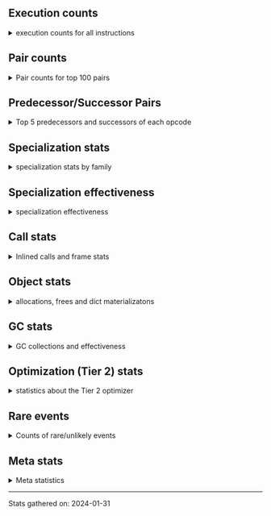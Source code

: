 ## Execution counts

<details>
<summary> execution counts for all instructions </summary>

|Name | Base Count | Head Count | Change | 
|---|---:|---:|---:|
| JUMP_BACKWARD | 4,588,319,801 | 133,589,851 | -97.1% |
| GET_ANEXT | 133,515,680 | 8,000,960 | -94.0% |
| FOR_ITER_RANGE | 730,012,642 | 87,084,165 | -88.1% |
| COMPARE_OP_STR | 2,123,995,108 | 320,474,731 | -84.9% |
| STORE_FAST_LOAD_FAST | 161,601,464 | 33,509,023 | -79.3% |
| CALL_METHOD_DESCRIPTOR_FAST_WITH_KEYWORDS | 104,535,789 | 23,223,497 | -77.8% |
| STORE_SLICE | 156,894,901 | 35,828,716 | -77.2% |
| BINARY_OP_MULTIPLY_FLOAT | 1,134,507,964 | 267,964,789 | -76.4% |
| FOR_ITER | 492,409,031 | 119,365,962 | -75.8% |
| BINARY_OP_ADD_FLOAT | 545,728,018 | 141,055,129 | -74.2% |
| BINARY_SUBSCR_STR_INT | 1,660,380,820 | 473,401,298 | -71.5% |
| BINARY_OP_ADD_INT | 3,008,293,775 | 857,719,498 | -71.5% |
| LIST_EXTEND | 125,200,522 | 36,589,146 | -70.8% |
| STORE_SUBSCR_LIST_INT | 429,314,807 | 126,098,216 | -70.6% |
| BINARY_OP_SUBTRACT_FLOAT | 362,851,537 | 108,340,339 | -70.1% |
| LIST_APPEND | 191,028,801 | 63,082,593 | -67.0% |
| BINARY_SUBSCR | 1,482,572,869 | 506,641,380 | -65.8% |
| CONTAINS_OP | 2,666,435,964 | 1,011,902,937 | -62.1% |
| FOR_ITER_LIST | 1,661,546,436 | 640,628,011 | -61.4% |
| UNPACK_SEQUENCE_TWO_TUPLE | 901,895,405 | 350,088,202 | -61.2% |
| SET_ADD | 2,273,600 | 907,021 | -60.1% |
| STORE_NAME | 980,120 | 401,180 | -59.1% |
| STORE_SUBSCR | 440,854,461 | 181,012,726 | -58.9% |
| BUILD_SLICE | 211,806,291 | 96,291,067 | -54.5% |
| NOP | 2,056,141,147 | 941,060,539 | -54.2% |
| BINARY_SUBSCR_LIST_INT | 1,226,956,167 | 575,939,799 | -53.1% |
| SWAP | 1,240,965,102 | 586,298,484 | -52.8% |
| COPY | 1,403,967,597 | 679,867,470 | -51.6% |
| BINARY_OP_MULTIPLY_INT | 357,989,763 | 175,049,487 | -51.1% |
| LOAD_CONST | 13,488,177,050 | 7,207,554,896 | -46.6% |
| CALL_STR_1 | 74,881,906 | 40,128,138 | -46.4% |
| LOAD_FAST_LOAD_FAST | 11,254,731,454 | 6,213,441,327 | -44.8% |
| STORE_FAST | 13,960,673,193 | 7,714,513,480 | -44.7% |
| FORMAT_WITH_SPEC | 1,520 | 840 | -44.7% |
| FOR_ITER_TUPLE | 582,355,629 | 328,452,185 | -43.6% |
| TO_BOOL_INT | 329,321,404 | 185,750,055 | -43.6% |
| BINARY_OP | 1,157,134,313 | 667,539,218 | -42.3% |
| BINARY_OP_SUBTRACT_INT | 704,492,583 | 419,035,032 | -40.5% |
| LOAD_ATTR_CLASS | 176,640,710 | 109,414,287 | -38.1% |
| CALL_INTRINSIC_1 | 249,672,272 | 155,792,544 | -37.6% |
| POP_JUMP_IF_FALSE | 12,065,856,736 | 7,538,298,547 | -37.5% |
| CALL_METHOD_DESCRIPTOR_NOARGS | 434,033,032 | 277,906,181 | -36.0% |
| COMPARE_OP | 212,766,179 | 136,304,391 | -35.9% |
| LOAD_DEREF | 1,108,052,201 | 719,021,667 | -35.1% |
| CONVERT_VALUE | 139,481,874 | 90,755,454 | -34.9% |
| CALL_TYPE_1 | 475,409,922 | 317,161,534 | -33.3% |
| FORMAT_SIMPLE | 152,406,115 | 103,130,200 | -32.3% |
| BUILD_STRING | 76,389,287 | 51,889,607 | -32.1% |
| LOAD_FAST | 40,110,765,730 | 27,667,792,342 | -31.0% |
| BINARY_SUBSCR_TUPLE_INT | 310,985,126 | 215,581,142 | -30.7% |
| PUSH_NULL | 1,786,605,868 | 1,274,080,211 | -28.7% |
| CALL_BUILTIN_FAST | 1,302,709,180 | 930,133,259 | -28.6% |
| MAKE_FUNCTION | 136,604,352 | 99,608,931 | -27.1% |
| BUILD_LIST | 439,182,965 | 320,581,386 | -27.0% |
| LOAD_ATTR_METHOD_NO_DICT | 1,960,518,704 | 1,432,738,748 | -26.9% |
| LOAD_ATTR_METHOD_WITH_VALUES | 2,730,518,241 | 2,020,051,081 | -26.0% |
| COMPARE_OP_INT | 1,978,433,972 | 1,467,753,540 | -25.8% |
| MAP_ADD | 47,756,194 | 35,885,566 | -24.9% |
| UNPACK_SEQUENCE_TUPLE | 591,095,669 | 445,422,728 | -24.6% |
| SET_FUNCTION_ATTRIBUTE | 119,456,272 | 90,191,555 | -24.5% |
| LOAD_ATTR_SLOT | 2,161,992,006 | 1,640,956,325 | -24.1% |
| CALL_PY_EXACT_ARGS | 3,938,233,206 | 2,993,865,973 | -24.0% |
| CALL_BUILTIN_O | 1,173,534,341 | 893,428,950 | -23.9% |
| LOAD_ATTR_NONDESCRIPTOR_WITH_VALUES | 192,567,167 | 148,536,960 | -22.9% |
| BINARY_SUBSCR_DICT | 796,155,419 | 616,312,778 | -22.6% |
| LOAD_GLOBAL_BUILTIN | 5,597,322,915 | 4,362,324,646 | -22.1% |
| LOAD_ATTR_INSTANCE_VALUE | 5,755,497,643 | 4,507,569,022 | -21.7% |
| UNPACK_SEQUENCE_LIST | 179,426,843 | 140,831,689 | -21.5% |
| TO_BOOL_BOOL | 4,722,148,631 | 3,759,494,160 | -20.4% |
| STORE_FAST_STORE_FAST | 2,165,882,571 | 1,736,423,888 | -19.8% |
| LOAD_ATTR | 1,641,322,663 | 1,326,614,568 | -19.2% |
| CALL_BUILTIN_CLASS | 189,109,553 | 152,893,176 | -19.2% |
| CALL_LEN | 450,966,504 | 365,570,434 | -18.9% |
| COMPARE_OP_FLOAT | 221,879,798 | 181,190,234 | -18.3% |
| CALL_BOUND_METHOD_EXACT_ARGS | 236,876,453 | 195,207,051 | -17.6% |
| LOAD_GLOBAL_MODULE | 4,133,284,294 | 3,423,709,723 | -17.2% |
| BUILD_TUPLE | 979,622,763 | 817,135,491 | -16.6% |
| DICT_MERGE | 43,190,987 | 36,121,541 | -16.4% |
| EXTENDED_ARG | 459,063,110 | 387,845,270 | -15.5% |
| UNARY_NOT | 70,035,566 | 59,196,458 | -15.5% |
| STORE_GLOBAL | 8,205,000 | 6,941,880 | -15.4% |
| TO_BOOL_STR | 86,213,033 | 73,037,066 | -15.3% |
| CALL_BUILTIN_FAST_WITH_KEYWORDS | 125,504,286 | 106,328,536 | -15.3% |
| CALL_ISINSTANCE | 1,048,676,251 | 896,418,511 | -14.5% |
| LOAD_ATTR_MODULE | 577,887,442 | 498,788,645 | -13.7% |
| GET_ITER | 813,744,160 | 703,564,440 | -13.5% |
| CALL_METHOD_DESCRIPTOR_FAST | 465,897,185 | 402,993,862 | -13.5% |
| BINARY_SLICE | 325,355,625 | 281,712,533 | -13.4% |
| POP_JUMP_IF_TRUE | 2,034,858,293 | 1,770,229,816 | -13.0% |
| RESUME_CHECK | 7,609,814,770 | 6,680,137,240 | -12.2% |
| LOAD_FAST_AND_CLEAR | 73,363,904 | 64,958,887 | -11.5% |
| IS_OP | 837,341,989 | 744,724,841 | -11.1% |
| LOAD_ATTR_WITH_HINT | 447,527,589 | 399,552,743 | -10.7% |
| JUMP_FORWARD | 577,643,328 | 516,358,930 | -10.6% |
| TO_BOOL_LIST | 177,981,589 | 159,302,706 | -10.5% |
| RETURN_VALUE | 4,391,480,293 | 3,936,213,088 | -10.4% |
| POP_TOP | 3,715,212,719 | 3,343,648,401 | -10.0% |
| STORE_ATTR_INSTANCE_VALUE | 1,148,115,300 | 1,068,093,279 | -7.0% |
| LOAD_ATTR_NONDESCRIPTOR_NO_DICT | 88,133,266 | 82,160,047 | -6.8% |
| POP_JUMP_IF_NOT_NONE | 686,704,360 | 640,354,353 | -6.7% |
| EXIT_INIT_CHECK | 95,361,432 | 88,991,222 | -6.7% |
| CALL_ALLOC_AND_ENTER_INIT | 97,644,712 | 91,274,182 | -6.5% |
| BUILD_MAP | 122,746,170 | 114,845,639 | -6.4% |
| LOAD_NAME | 14,047,760 | 13,239,160 | -5.8% |
| LOAD_ATTR_METHOD_LAZY_DICT | 62,472,372 | 59,272,228 | -5.1% |
| STORE_ATTR_SLOT | 1,485,861,202 | 1,419,793,743 | -4.4% |
| CALL_METHOD_DESCRIPTOR_O | 412,788,135 | 396,282,784 | -4.0% |
| STORE_ATTR_WITH_HINT | 67,118,852 | 64,557,406 | -3.8% |
| RETURN_CONST | 1,985,839,007 | 1,916,001,927 | -3.5% |
| LOAD_FAST_CHECK | 11,327,340 | 10,953,164 | -3.3% |
| STORE_DEREF | 94,094,217 | 91,026,492 | -3.3% |
| POP_JUMP_IF_NONE | 462,583,230 | 448,396,223 | -3.1% |
| UNPACK_SEQUENCE | 319,807 | 310,259 | -3.0% |
| TO_BOOL | 348,291,167 | 338,208,322 | -2.9% |
| UNARY_INVERT | 15,255,597 | 14,828,975 | -2.8% |
| UNARY_NEGATIVE | 161,740,405 | 157,245,538 | -2.8% |
| BINARY_SUBSCR_GETITEM | 193,969,937 | 189,352,367 | -2.4% |
| DICT_UPDATE | 64,461 | 65,936 | 2.3% |
| BINARY_OP_ADD_UNICODE | 96,720,540 | 94,573,460 | -2.2% |
| STORE_SUBSCR_DICT | 270,295,135 | 265,312,652 | -1.8% |
| DELETE_FAST | 2,063,696 | 2,034,182 | -1.4% |
| YIELD_VALUE | 1,318,344,169 | 1,300,327,588 | -1.4% |
| LOAD_SUPER_ATTR_METHOD | 122,508,423 | 120,888,242 | -1.3% |
| INTERPRETER_EXIT | 2,001,422,726 | 1,980,617,780 | -1.0% |
| CALL_LIST_APPEND | 328,690,368 | 325,407,282 | -1.0% |
| TO_BOOL_NONE | 624,045,343 | 617,922,962 | -1.0% |
| BEFORE_WITH | 9,052,678 | 8,978,705 | -0.8% |
| COPY_FREE_VARS | 346,998,181 | 344,259,730 | -0.8% |
| TO_BOOL_ALWAYS_TRUE | 236,603,194 | 235,279,341 | -0.6% |
| MAKE_CELL | 104,642,495 | 104,171,670 | -0.4% |
| INSTRUMENTED_JUMP_BACKWARD | 10,024 | 9,988 | -0.4% |
| INSTRUMENTED_FOR_ITER | 11,304 | 11,268 | -0.3% |
| BUILD_SET | 1,667,741 | 1,662,938 | -0.3% |
| CALL | 1,114,094,433 | 1,110,956,406 | -0.3% |
| INSTRUMENTED_POP_JUMP_IF_TRUE | 13,464 | 13,428 | -0.3% |
| RETURN_GENERATOR | 394,747,651 | 393,854,117 | -0.2% |
| STORE_ATTR | 67,394,303 | 67,253,026 | -0.2% |
| CALL_PY_WITH_DEFAULTS | 218,343,706 | 217,955,104 | -0.2% |
| DELETE_SUBSCR | 177,696,749 | 177,397,455 | -0.2% |
| LOAD_ATTR_PROPERTY | 82,295,294 | 82,336,121 | 0.0% |
| CALL_FUNCTION_EX | 186,666,705 | 186,749,374 | 0.0% |
| IMPORT_FROM | 10,429,122 | 10,432,530 | 0.0% |
| IMPORT_NAME | 9,410,968 | 9,413,898 | 0.0% |
| LOAD_SUPER_ATTR | 18,346 | 18,342 | -0.0% |
| BUILD_CONST_KEY_MAP | 13,090,838 | 13,088,807 | -0.0% |
| UNPACK_EX | 755,520 | 755,420 | -0.0% |
| RESUME | 271,358 | 271,328 | -0.0% |
| CALL_TUPLE_1 | 25,012,073 | 25,009,733 | -0.0% |
| POP_EXCEPT | 21,558,522 | 21,560,479 | 0.0% |
| PUSH_EXC_INFO | 21,558,670 | 21,560,627 | 0.0% |
| CHECK_EXC_MATCH | 20,935,071 | 20,936,832 | 0.0% |
| GET_AWAITABLE | 152,089,170 | 152,099,716 | 0.0% |
| RAISE_VARARGS | 3,815,596 | 3,815,380 | -0.0% |
| LOAD_SUPER_ATTR_ATTR | 3,710,427 | 3,710,625 | 0.0% |
| END_SEND | 314,290,250 | 314,300,796 | 0.0% |
| SEND | 165,321,696 | 165,326,055 | 0.0% |
| DELETE_ATTR | 5,735,867 | 5,736,014 | 0.0% |
| LOAD_GLOBAL | 10,840,560 | 10,840,286 | -0.0% |
| CALL_KW | 243,695,479 | 243,701,600 | 0.0% |
| SEND_GEN | 702,474,636 | 702,490,479 | 0.0% |
| JUMP_BACKWARD_NO_INTERRUPT | 545,413,002 | 545,422,581 | 0.0% |
| FOR_ITER_GEN | 217,205,284 | 217,205,880 | 0.0% |
| GET_YIELD_FROM_ITER | 36,719,720 | 36,719,768 | 0.0% |
| END_FOR | 76,080,156 | 76,080,254 | 0.0% |
| INSTRUMENTED_POP_JUMP_IF_FALSE | 19,465,840 | 19,465,840 | 0.0% |
| INSTRUMENTED_RESUME | 19,443,620 | 19,443,620 | 0.0% |
| INSTRUMENTED_RETURN_VALUE | 19,434,720 | 19,434,720 | 0.0% |
| END_ASYNC_FOR | 8,000,000 | 8,000,000 | 0.0% |
| GET_AITER | 8,000,000 | 8,000,000 | 0.0% |
| BINARY_OP_INPLACE_ADD_UNICODE | 7,824,720 | 7,824,720 | 0.0% |
| BEFORE_ASYNC_WITH | 3,005,920 | 3,005,920 | 0.0% |
| RERAISE | 2,614,500 | 2,614,500 | 0.0% |
| WITH_EXCEPT_START | 184,300 | 184,300 | 0.0% |
| SET_UPDATE | 88,520 | 88,520 | 0.0% |
| LOAD_BUILD_CLASS | 20,080 | 20,080 | 0.0% |
| INSTRUMENTED_RETURN_CONST | 7,200 | 7,200 | 0.0% |
| LOAD_LOCALS | 3,860 | 3,860 | 0.0% |
| LOAD_FROM_DICT_OR_DEREF | 3,840 | 3,840 | 0.0% |
| DELETE_DEREF | 1,600 | 1,600 | 0.0% |
| CLEANUP_THROW | 1,520 | 1,520 | 0.0% |
| DELETE_NAME | 900 | 900 | 0.0% |
| INSTRUMENTED_POP_JUMP_IF_NONE | 720 | 720 | 0.0% |
| SETUP_ANNOTATIONS | 540 | 540 | 0.0% |
| INSTRUMENTED_JUMP_FORWARD | 400 | 400 | 0.0% |
| INSTRUMENTED_POP_JUMP_IF_NOT_NONE | 400 | 400 | 0.0% |
| CALL_INTRINSIC_2 | 80 | 80 | 0.0% |
| ENTER_EXECUTOR |  | 2,414,396,516 |  |


</details>

## Pair counts

<details>
<summary> Pair counts for top 100 pairs </summary>

Not included in comparative output.


</details>

## Predecessor/Successor Pairs

<details>
<summary> Top 5 predecessors and successors of each opcode </summary>

Not included in comparative output.


</details>

## Specialization stats

<details>
<summary> specialization stats by family </summary>

### BINARY_OP

<details>
<summary> specialization stats for BINARY_OP family </summary>

|Kind | Base Count | Base Ratio | Head Count | Head Ratio | Change | 
|---|---:|---:|---:|---:|---:|
|          hit | 6,167,998,053 | 83.6% | 2,022,260,639 | 73.8% | -67.2% |
|     deferred | 1,204,886,987 | 16.3% | 714,357,776 | 26.1% | -40.7% |
|         miss | 50,410,847 | 0.7% | 49,301,815 | 1.8% | -2.2% |

| | Base Count | Base Ratio | Head Count | Head Ratio | Change | 
|---|---:|---:|---:|---:|---:|
| Failure | 1,658,462 | 62.4% | 1,504,568 | 60.6% | -9.3% |
| Success | 999,711 | 37.6% | 978,689 | 39.4% | -2.1% |

|Failure kind | Base Count | Base Ratio | Head Count | Head Ratio | Change | 
|---|---:|---:|---:|---:|---:|
| true divide different types | 27,424 | 1.7% | 9,862 | 0.7% | -64.0% |
| true divide float | 12,244 | 0.7% | 5,122 | 0.3% | -58.2% |
| xor | 18,644 | 1.1% | 8,342 | 0.6% | -55.3% |
| power | 9,808 | 0.6% | 4,794 | 0.3% | -51.1% |
| rshift | 29,708 | 1.8% | 15,527 | 1.0% | -47.7% |
| floor divide | 51,876 | 3.1% | 32,168 | 2.1% | -38.0% |
| lshift | 28,588 | 1.7% | 19,762 | 1.3% | -30.9% |
| and int | 62,793 | 3.8% | 48,696 | 3.2% | -22.4% |
| subtract other | 16,100 | 1.0% | 12,640 | 0.8% | -21.5% |
| add different types | 216,565 | 13.1% | 183,309 | 12.2% | -15.4% |
| remainder | 60,356 | 3.6% | 51,591 | 3.4% | -14.5% |
| add other | 65,421 | 3.9% | 57,831 | 3.8% | -11.6% |
| or | 18,508 | 1.1% | 17,567 | 1.2% | -5.1% |
| multiply other | 4,320 | 0.3% | 4,120 | 0.3% | -4.6% |
| true divide other | 3,440 | 0.2% | 3,320 | 0.2% | -3.5% |
| multiply different types | 250,686 | 15.1% | 243,873 | 16.2% | -2.7% |
| subtract different types | 779,727 | 47.0% | 783,786 | 52.1% | 0.5% |
| and other | 1,714 | 0.1% | 1,718 | 0.1% | 0.2% |
| and different types | 540 | 0.0% | 540 | 0.0% | 0.0% |


</details>

### BINARY_OP_INPLACE_ADD_UNICODE

<details>
<summary> specialization stats for BINARY_OP_INPLACE_ADD_UNICODE family </summary>

|Kind | Base Count | Base Ratio | Head Count | Head Ratio | Change | 
|---|---:|---:|---:|---:|---:|
|         miss | 220 | 0.0% | 220 | 0.0% | 0.0% |


</details>

### BINARY_SLICE

<details>
<summary> specialization stats for BINARY_SLICE family </summary>


</details>

### BINARY_SUBSCR

<details>
<summary> specialization stats for BINARY_SUBSCR family </summary>

|Kind | Base Count | Base Ratio | Head Count | Head Ratio | Change | 
|---|---:|---:|---:|---:|---:|
|     deferred | 1,486,732,552 | 26.2% | 511,014,415 | 19.8% | -65.6% |
|          hit | 4,183,656,145 | 73.8% | 2,065,826,685 | 80.2% | -50.6% |
|         miss | 4,791,324 | 0.1% | 4,760,699 | 0.2% | -0.6% |

| | Base Count | Base Ratio | Head Count | Head Ratio | Change | 
|---|---:|---:|---:|---:|---:|
| Failure | 441,919 | 70.0% | 198,594 | 51.2% | -55.1% |
| Success | 189,722 | 30.0% | 189,070 | 48.8% | -0.3% |

|Failure kind | Base Count | Base Ratio | Head Count | Head Ratio | Change | 
|---|---:|---:|---:|---:|---:|
| list slice | 34,620 | 7.8% | 6,380 | 3.2% | -81.6% |
| array int | 157,600 | 35.7% | 36,680 | 18.5% | -76.7% |
| buffer int | 41,949 | 9.5% | 16,789 | 8.5% | -60.0% |
| other | 121,326 | 27.5% | 56,524 | 28.5% | -53.4% |
| out of range | 76,920 | 17.4% | 72,719 | 36.6% | -5.5% |
| tuple slice | 84 | 0.0% | 82 | 0.0% | -2.4% |
| sequence int | 4,280 | 1.0% | 4,280 | 2.2% | 0.0% |
| code complex parameters | 4,080 | 0.9% | 4,080 | 2.1% | 0.0% |
| buffer slice | 960 | 0.2% | 960 | 0.5% | 0.0% |
| string slice | 100 | 0.0% | 100 | 0.1% | 0.0% |


</details>

### CALL

<details>
<summary> specialization stats for CALL family </summary>

|Kind | Base Count | Base Ratio | Head Count | Head Ratio | Change | 
|---|---:|---:|---:|---:|---:|
|        deopt | 31,040 | 0.0% | 22,840 | 0.0% | -26.4% |
|          hit | 11,104,977,570 | 89.2% | 8,616,508,082 | 86.6% | -22.4% |
|         miss | 230,151,439 | 1.8% | 223,986,454 | 2.3% | -2.7% |
|     deferred | 1,338,553,752 | 10.8% | 1,329,365,617 | 13.4% | -0.7% |

| | Base Count | Base Ratio | Head Count | Head Ratio | Change | 
|---|---:|---:|---:|---:|---:|
| Success | 4,852,782 | 85.3% | 4,736,363 | 84.9% | -2.4% |
| Failure | 839,338 | 14.7% | 840,880 | 15.1% | 0.2% |

|Failure kind | Base Count | Base Ratio | Head Count | Head Ratio | Change | 
|---|---:|---:|---:|---:|---:|
| bound method | 10,278 | 1.2% | 11,795 | 1.4% | 14.8% |
| operator wrapper | 5,447 | 0.6% | 5,209 | 0.6% | -4.4% |
| other | 33,302 | 4.0% | 33,093 | 3.9% | -0.6% |
| wrong number arguments | 9,580 | 1.1% | 9,520 | 1.1% | -0.6% |
| method wrapper | 4,489 | 0.5% | 4,503 | 0.5% | 0.3% |
| class mutable | 50,727 | 6.0% | 50,882 | 6.1% | 0.3% |
| class no vectorcall | 64,160 | 7.6% | 64,330 | 7.7% | 0.3% |
| cfunc varargs keywords | 27,883 | 3.3% | 27,914 | 3.3% | 0.1% |
| cfunc noargs | 67,176 | 8.0% | 67,236 | 8.0% | 0.1% |
| meth descr varargs keywords | 17,964 | 2.1% | 17,969 | 2.1% | 0.0% |
| meth descr varargs | 62,057 | 7.4% | 62,073 | 7.4% | 0.0% |
| code complex parameters | 153,827 | 18.3% | 153,860 | 18.3% | 0.0% |
| meth descr method fastcall keywords | 178,551 | 21.3% | 178,586 | 21.2% | 0.0% |
| cfunc varargs | 11,008 | 1.3% | 11,010 | 1.3% | 0.0% |
| no dict | 100,649 | 12.0% | 100,660 | 12.0% | 0.0% |
| init not python | 17,060 | 2.0% | 17,060 | 2.0% | 0.0% |
| cmethod | 11,820 | 1.4% | 11,820 | 1.4% | 0.0% |
| init not simple | 11,660 | 1.4% | 11,660 | 1.4% | 0.0% |
| str | 1,700 | 0.2% | 1,700 | 0.2% | 0.0% |


</details>

### COMPARE_OP

<details>
<summary> specialization stats for COMPARE_OP family </summary>

|Kind | Base Count | Base Ratio | Head Count | Head Ratio | Change | 
|---|---:|---:|---:|---:|---:|
|          hit | 4,322,412,082 | 95.3% | 1,967,552,789 | 93.4% | -54.5% |
|     deferred | 214,326,450 | 4.7% | 137,855,557 | 6.5% | -35.7% |
|         miss | 1,896,796 | 0.0% | 1,865,716 | 0.1% | -1.6% |

| | Base Count | Base Ratio | Head Count | Head Ratio | Change | 
|---|---:|---:|---:|---:|---:|
| Failure | 237,488 | 70.6% | 216,105 | 68.7% | -9.0% |
| Success | 99,037 | 29.4% | 98,445 | 31.3% | -0.6% |

|Failure kind | Base Count | Base Ratio | Head Count | Head Ratio | Change | 
|---|---:|---:|---:|---:|---:|
| set | 9,839 | 4.1% | 1,820 | 0.8% | -81.5% |
| float long | 21,308 | 9.0% | 15,710 | 7.3% | -26.3% |
| baseobject | 30,497 | 12.8% | 27,355 | 12.7% | -10.3% |
| bool | 5,166 | 2.2% | 4,788 | 2.2% | -7.3% |
| bytes | 3,480 | 1.5% | 3,320 | 1.5% | -4.6% |
| different types | 51,994 | 21.9% | 50,003 | 23.1% | -3.8% |
| list | 3,220 | 1.4% | 3,100 | 1.4% | -3.7% |
| big int | 60,855 | 25.6% | 59,142 | 27.4% | -2.8% |
| tuple | 14,638 | 6.2% | 14,412 | 6.7% | -1.5% |
| long float | 1,603 | 0.7% | 1,620 | 0.7% | 1.1% |
| string | 10,600 | 4.5% | 10,560 | 4.9% | -0.4% |
| other | 24,288 | 10.2% | 24,275 | 11.2% | -0.1% |


</details>

### FOR_ITER

<details>
<summary> specialization stats for FOR_ITER family </summary>

|Kind | Base Count | Base Ratio | Head Count | Head Ratio | Change | 
|---|---:|---:|---:|---:|---:|
|          hit | 3,016,169,815 | 81.9% | 1,135,347,819 | 81.5% | -62.4% |
|     deferred | 663,700,867 | 18.0% | 254,576,948 | 18.3% | -61.6% |
|         miss | 174,950,176 | 4.7% | 138,022,422 | 9.9% | -21.1% |

| | Base Count | Base Ratio | Head Count | Head Ratio | Change | 
|---|---:|---:|---:|---:|---:|
| Failure | 306,151 | 8.4% | 156,001 | 5.5% | -49.0% |
| Success | 3,352,189 | 91.6% | 2,655,435 | 94.5% | -20.8% |

|Failure kind | Base Count | Base Ratio | Head Count | Head Ratio | Change | 
|---|---:|---:|---:|---:|---:|
| string | 20 | 0.0% | 40 | 0.0% | 100.0% |
| enumerate | 43,449 | 14.2% | 15,147 | 9.7% | -65.1% |
| other | 19,460 | 6.4% | 7,020 | 4.5% | -63.9% |
| seq iter | 29,860 | 9.8% | 11,300 | 7.2% | -62.2% |
| ascii string | 5,280 | 1.7% | 2,260 | 1.4% | -57.2% |
| dict values | 13,060 | 4.3% | 5,640 | 3.6% | -56.8% |
| dict items | 112,739 | 36.8% | 57,936 | 37.1% | -48.6% |
| callable | 480 | 0.2% | 280 | 0.2% | -41.7% |
| set | 37,158 | 12.1% | 23,752 | 15.2% | -36.1% |
| itertools | 6,899 | 2.3% | 4,620 | 3.0% | -33.0% |
| zip | 18,946 | 6.2% | 13,098 | 8.4% | -30.9% |
| reversed list | 8,040 | 2.6% | 6,060 | 3.9% | -24.6% |
| bytes | 660 | 0.2% | 508 | 0.3% | -23.0% |
| dict keys | 8,660 | 2.8% | 7,060 | 4.5% | -18.5% |
| map | 1,440 | 0.5% | 1,280 | 0.8% | -11.1% |


</details>

### LOAD_ATTR

<details>
<summary> specialization stats for LOAD_ATTR family </summary>

|Kind | Base Count | Base Ratio | Head Count | Head Ratio | Change | 
|---|---:|---:|---:|---:|---:|
|          hit | 13,482,949,257 | 84.9% | 10,283,557,224 | 83.6% | -23.7% |
|     deferred | 2,378,355,878 | 15.0% | 2,009,491,142 | 16.3% | -15.5% |
|         miss | 753,101,177 | 4.7% | 697,818,983 | 5.7% | -7.3% |
|        deopt | 1,817,231 | 0.0% | 1,815,393 | 0.0% | -0.1% |

| | Base Count | Base Ratio | Head Count | Head Ratio | Change | 
|---|---:|---:|---:|---:|---:|
| Failure | 1,142,404 | 7.1% | 1,060,039 | 7.1% | -7.2% |
| Success | 14,925,558 | 92.9% | 13,882,370 | 92.9% | -7.0% |

|Failure kind | Base Count | Base Ratio | Head Count | Head Ratio | Change | 
|---|---:|---:|---:|---:|---:|
| method | 160,620 | 14.1% | 138,099 | 13.0% | -14.0% |
| metaclass attribute | 253,166 | 22.2% | 225,243 | 21.2% | -11.0% |
| not managed dict | 139,771 | 12.2% | 125,792 | 11.9% | -10.0% |
| class method obj | 24,259 | 2.1% | 22,200 | 2.1% | -8.5% |
| overridden | 18,947 | 1.7% | 18,055 | 1.7% | -4.7% |
| non overriding descriptor | 11,368 | 1.0% | 10,965 | 1.0% | -3.5% |
| has managed dict | 316,849 | 27.7% | 306,084 | 28.9% | -3.4% |
| shadowed | 100,620 | 8.8% | 97,503 | 9.2% | -3.1% |
| class attr simple | 6,185 | 0.5% | 6,129 | 0.6% | -0.9% |
| mutable class | 68,343 | 6.0% | 67,749 | 6.4% | -0.9% |
| builtin class method | 2,980 | 0.3% | 2,960 | 0.3% | -0.7% |
| module attr not found | 10,696 | 0.9% | 10,660 | 1.0% | -0.3% |
| class attr descriptor | 17,780 | 1.6% | 17,780 | 1.7% | 0.0% |
| not in keys | 7,260 | 0.6% | 7,260 | 0.7% | 0.0% |
| non object slot | 3,500 | 0.3% | 3,500 | 0.3% | 0.0% |
| property | 60 | 0.0% | 60 | 0.0% | 0.0% |


</details>

### LOAD_GLOBAL

<details>
<summary> specialization stats for LOAD_GLOBAL family </summary>

|Kind | Base Count | Base Ratio | Head Count | Head Ratio | Change | 
|---|---:|---:|---:|---:|---:|
|          hit | 9,730,276,238 | 99.9% | 7,785,704,603 | 99.9% | -20.0% |
|         miss | 330,971 | 0.0% | 329,766 | 0.0% | -0.4% |
|     deferred | 10,626,376 | 0.1% | 10,625,010 | 0.1% | -0.0% |
|        deopt | 9,340 | 0.0% | 9,340 | 0.0% | 0.0% |

| | Base Count | Base Ratio | Head Count | Head Ratio | Change | 
|---|---:|---:|---:|---:|---:|
| Success | 545,155 | 100.0% | 545,042 | 100.0% | -0.0% |
| Failure | 0 | 0.0% | 0 | 0.0% |  |


</details>

### LOAD_SUPER_ATTR

<details>
<summary> specialization stats for LOAD_SUPER_ATTR family </summary>

|Kind | Base Count | Base Ratio | Head Count | Head Ratio | Change | 
|---|---:|---:|---:|---:|---:|
|          hit | 126,218,850 | 100.0% | 124,598,867 | 100.0% | -1.3% |
|     deferred | 9,246 | 0.0% | 9,242 | 0.0% | -0.0% |

| | Base Count | Base Ratio | Head Count | Head Ratio | Change | 
|---|---:|---:|---:|---:|---:|
| Success | 9,100 | 100.0% | 9,100 | 100.0% | 0.0% |
| Failure | 0 | 0.0% | 0 | 0.0% |  |


</details>

### POP_JUMP_IF_FALSE

<details>
<summary> specialization stats for POP_JUMP_IF_FALSE family </summary>


</details>

### POP_JUMP_IF_NONE

<details>
<summary> specialization stats for POP_JUMP_IF_NONE family </summary>


</details>

### POP_JUMP_IF_NOT_NONE

<details>
<summary> specialization stats for POP_JUMP_IF_NOT_NONE family </summary>


</details>

### POP_JUMP_IF_TRUE

<details>
<summary> specialization stats for POP_JUMP_IF_TRUE family </summary>


</details>

### SEND

<details>
<summary> specialization stats for SEND family </summary>

|Kind | Base Count | Base Ratio | Head Count | Head Ratio | Change | 
|---|---:|---:|---:|---:|---:|
|     deferred | 165,293,836 | 19.0% | 165,298,166 | 19.0% | 0.0% |
|          hit | 702,443,736 | 80.9% | 702,459,579 | 80.9% | 0.0% |
|         miss | 30,900 | 0.0% | 30,900 | 0.0% | 0.0% |

| | Base Count | Base Ratio | Head Count | Head Ratio | Change | 
|---|---:|---:|---:|---:|---:|
| Failure | 52,552 | 89.4% | 52,581 | 89.4% | 0.1% |
| Success | 6,208 | 10.6% | 6,208 | 10.6% | 0.0% |

|Failure kind | Base Count | Base Ratio | Head Count | Head Ratio | Change | 
|---|---:|---:|---:|---:|---:|
| other | 15,872 | 30.2% | 15,901 | 30.2% | 0.2% |
| async generator send | 33,180 | 63.1% | 33,180 | 63.1% | 0.0% |
| list | 3,260 | 6.2% | 3,260 | 6.2% | 0.0% |
| dict keys | 240 | 0.5% | 240 | 0.5% | 0.0% |


</details>

### STORE_ATTR

<details>
<summary> specialization stats for STORE_ATTR family </summary>

|Kind | Base Count | Base Ratio | Head Count | Head Ratio | Change | 
|---|---:|---:|---:|---:|---:|
|          hit | 2,507,552,040 | 90.6% | 2,359,872,266 | 90.1% | -5.9% |
|         miss | 193,543,314 | 7.0% | 192,572,162 | 7.4% | -0.5% |
|     deferred | 257,056,254 | 9.3% | 255,963,231 | 9.8% | -0.4% |

| | Base Count | Base Ratio | Head Count | Head Ratio | Change | 
|---|---:|---:|---:|---:|---:|
| Failure | 97,128 | 2.5% | 96,024 | 2.5% | -1.1% |
| Success | 3,784,235 | 97.5% | 3,765,933 | 97.5% | -0.5% |

|Failure kind | Base Count | Base Ratio | Head Count | Head Ratio | Change | 
|---|---:|---:|---:|---:|---:|
| not in keys | 7,820 | 8.1% | 7,400 | 7.7% | -5.4% |
| not in dict | 15,940 | 16.4% | 15,520 | 16.2% | -2.6% |
| overridden | 5,180 | 5.3% | 5,100 | 5.3% | -1.5% |
| class attr simple | 46,060 | 47.4% | 45,880 | 47.8% | -0.4% |
| not managed dict | 2,648 | 2.7% | 2,644 | 2.8% | -0.2% |
| overriding descriptor | 10,640 | 11.0% | 10,640 | 11.1% | 0.0% |
| property | 4,160 | 4.3% | 4,160 | 4.3% | 0.0% |
| no dict | 3,120 | 3.2% | 3,120 | 3.2% | 0.0% |
| method | 1,540 | 1.6% | 1,540 | 1.6% | 0.0% |
| mutable class | 20 | 0.0% | 20 | 0.0% | 0.0% |


</details>

### STORE_SLICE

<details>
<summary> specialization stats for STORE_SLICE family </summary>


</details>

### STORE_SUBSCR

<details>
<summary> specialization stats for STORE_SUBSCR family </summary>

|Kind | Base Count | Base Ratio | Head Count | Head Ratio | Change | 
|---|---:|---:|---:|---:|---:|
|     deferred | 440,683,624 | 38.6% | 180,906,761 | 31.6% | -58.9% |
|          hit | 699,607,062 | 61.3% | 391,407,988 | 68.4% | -44.1% |
|         miss | 2,880 | 0.0% | 2,880 | 0.0% | 0.0% |

| | Base Count | Base Ratio | Head Count | Head Ratio | Change | 
|---|---:|---:|---:|---:|---:|
| Failure | 157,554 | 90.7% | 92,685 | 85.2% | -41.2% |
| Success | 16,163 | 9.3% | 16,160 | 14.8% | -0.0% |

|Failure kind | Base Count | Base Ratio | Head Count | Head Ratio | Change | 
|---|---:|---:|---:|---:|---:|
| bytearray int | 9,320 | 5.9% | 1,740 | 1.9% | -81.3% |
| array int | 66,240 | 42.0% | 16,760 | 18.1% | -74.7% |
| dict subclass no override | 34,860 | 22.1% | 27,127 | 29.3% | -22.2% |
| py simple | 43,494 | 27.6% | 43,418 | 46.8% | -0.2% |
| out of range | 2,820 | 1.8% | 2,820 | 3.0% | 0.0% |
| other | 800 | 0.5% | 800 | 0.9% | 0.0% |
| list slice | 20 | 0.0% | 20 | 0.0% | 0.0% |


</details>

### TO_BOOL

<details>
<summary> specialization stats for TO_BOOL family </summary>

|Kind | Base Count | Base Ratio | Head Count | Head Ratio | Change | 
|---|---:|---:|---:|---:|---:|
|          hit | 6,050,933,543 | 92.7% | 4,908,675,434 | 91.4% | -18.9% |
|     deferred | 470,403,104 | 7.2% | 457,117,816 | 8.5% | -2.8% |
|         miss | 125,379,651 | 1.9% | 122,110,856 | 2.3% | -2.6% |

| | Base Count | Base Ratio | Head Count | Head Ratio | Change | 
|---|---:|---:|---:|---:|---:|
| Success | 2,590,639 | 79.3% | 2,528,887 | 79.0% | -2.4% |
| Failure | 677,075 | 20.7% | 672,475 | 21.0% | -0.7% |

|Failure kind | Base Count | Base Ratio | Head Count | Head Ratio | Change | 
|---|---:|---:|---:|---:|---:|
| sequence | 18,636 | 2.8% | 16,045 | 2.4% | -13.9% |
| set | 33,027 | 4.9% | 32,678 | 4.9% | -1.1% |
| bytes | 19,240 | 2.8% | 19,093 | 2.8% | -0.8% |
| other | 173,165 | 25.6% | 172,044 | 25.6% | -0.6% |
| dict | 35,545 | 5.2% | 35,320 | 5.3% | -0.6% |
| mapping | 98,875 | 14.6% | 98,389 | 14.6% | -0.5% |
| bytearray | 1,231 | 0.2% | 1,237 | 0.2% | 0.5% |
| number | 181,688 | 26.8% | 182,266 | 27.1% | 0.3% |
| tuple | 112,648 | 16.6% | 112,383 | 16.7% | -0.2% |
| float | 2,600 | 0.4% | 2,600 | 0.4% | 0.0% |
| memory view | 420 | 0.1% | 420 | 0.1% | 0.0% |


</details>

### UNPACK_SEQUENCE

<details>
<summary> specialization stats for UNPACK_SEQUENCE family </summary>

|Kind | Base Count | Base Ratio | Head Count | Head Ratio | Change | 
|---|---:|---:|---:|---:|---:|
|          hit | 1,669,445,677 | 99.8% | 933,497,459 | 99.7% | -44.1% |
|         miss | 2,972,240 | 0.2% | 2,845,160 | 0.3% | -4.3% |
|     deferred | 3,191,473 | 0.2% | 3,057,385 | 0.3% | -4.2% |

| | Base Count | Base Ratio | Head Count | Head Ratio | Change | 
|---|---:|---:|---:|---:|---:|
| Failure | 2,514 | 2.5% | 2,438 | 2.5% | -3.0% |
| Success | 98,060 | 97.5% | 95,596 | 97.5% | -2.5% |

|Failure kind | Base Count | Base Ratio | Head Count | Head Ratio | Change | 
|---|---:|---:|---:|---:|---:|
| iterator | 680 | 27.0% | 620 | 25.4% | -8.8% |
| sequence | 1,454 | 57.8% | 1,438 | 59.0% | -1.1% |
| other | 380 | 15.1% | 380 | 15.6% | 0.0% |


</details>


</details>

## Specialization effectiveness

<details>
<summary> specialization effectiveness </summary>

|Instructions | Base Count | Base Ratio | Head Count | Head Ratio | Change | 
|---|---:|---:|---:|---:|---:|
| Basic | 118,586,920,667 | 55.4% | 78,566,730,774 | 54.1% | -33.7% |
| Not specialized | 22,873,417,693 | 10.7% | 15,353,035,849 | 10.6% | -32.9% |
| Specialized hits | 71,133,845,626 | 33.2% | 49,779,775,321 | 34.3% | -30.0% |
| Specialized misses | 1,538,063,800 | 0.7% | 1,434,148,097 | 1.0% | -6.8% |

### Deferred by instruction

<details>
<summary> deferred by instruction </summary>

|Name | Base Count | Base Ratio | Head Count | Head Ratio | Change | 
|---|---:|---:|---:|---:|---:|
| BINARY_SUBSCR | 1,486,732,552 | 17.2% | 511,014,415 | 8.5% | -65.6% |
| FOR_ITER | 663,700,867 | 7.7% | 254,576,948 | 4.2% | -61.6% |
| STORE_SUBSCR | 440,683,624 | 5.1% | 180,906,761 | 3.0% | -58.9% |
| BINARY_OP | 1,204,886,987 | 14.0% | 714,357,776 | 11.8% | -40.7% |
| COMPARE_OP | 214,326,450 | 2.5% | 137,855,557 | 2.3% | -35.7% |
| LOAD_ATTR | 2,378,355,878 | 27.5% | 2,009,491,142 | 33.3% | -15.5% |
| TO_BOOL | 470,403,104 | 5.4% | 457,117,816 | 7.6% | -2.8% |
| CALL | 1,338,553,752 | 15.5% | 1,329,365,617 | 22.0% | -0.7% |
| STORE_ATTR | 257,056,254 | 3.0% | 255,963,231 | 4.2% | -0.4% |
| SEND | 165,293,836 | 1.9% | 165,298,166 | 2.7% | 0.0% |


</details>

### Misses by instruction

<details>
<summary> misses by instruction </summary>

|Name | Base Count | Base Ratio | Head Count | Head Ratio | Change | 
|---|---:|---:|---:|---:|---:|
| FOR_ITER_LIST | 87,625,737 | 5.7% | 69,032,555 | 4.8% | -21.2% |
| FOR_ITER_TUPLE | 87,253,479 | 5.7% | 68,981,067 | 4.8% | -20.9% |
| LOAD_ATTR_INSTANCE_VALUE | 286,582,497 | 18.6% | 255,994,586 | 17.8% | -10.7% |
| LOAD_ATTR_METHOD_WITH_VALUES | 215,493,114 | 14.0% | 195,373,328 | 13.6% | -9.3% |
| TO_BOOL_NONE | 61,183,099 | 4.0% | 59,758,748 | 4.2% | -2.3% |
| CALL_PY_EXACT_ARGS | 107,966,730 | 7.0% | 105,577,406 | 7.4% | -2.2% |
| STORE_ATTR_INSTANCE_VALUE | 99,629,998 | 6.5% | 98,685,315 | 6.9% | -0.9% |
| LOAD_ATTR_SLOT | 110,877,518 | 7.2% | 110,102,455 | 7.7% | -0.7% |
| STORE_ATTR_SLOT | 93,854,449 | 6.1% | 93,833,905 | 6.5% | -0.0% |
| LOAD_ATTR_NONDESCRIPTOR_WITH_VALUES | 68,346,068 | 4.4% | 68,352,727 | 4.8% | 0.0% |


</details>


</details>

## Call stats

<details>
<summary> Inlined calls and frame stats </summary>

| | Base Count | Base Ratio | Head Count | Head Ratio | Change | 
|---|---:|---:|---:|---:|---:|
| Calls to Python functions inlined | 6,019,709,150 | 75.0% | 5,021,727,731 | 71.7% | -16.6% |
| Calls via PyEval_EvalFrame (generator) | 779,385,680 | 9.7% | 760,407,429 | 10.9% | -2.4% |
| Frames pushed | 4,697,269,862 | 58.5% | 4,585,687,001 | 65.5% | -2.4% |
| Calls to PyEval_EvalDefault | 2,004,620,807 | 25.0% | 1,983,815,858 | 28.3% | -1.0% |
| Calls via PyEval_EvalFrame (total) | 2,004,620,807 | 25.0% | 1,983,815,858 | 28.3% | -1.0% |
| Calls via PyEval_EvalFrame (slot) | 337,221,094 | 4.2% | 336,057,267 | 4.8% | -0.3% |
| Calls via PyEval_EvalFrame (function ex) | 28,912,515 | 0.4% | 28,956,284 | 0.4% | 0.2% |
| Calls via PyEval_EvalFrame (function vectorcall) | 1,219,920,227 | 15.2% | 1,218,093,529 | 17.4% | -0.1% |
| Calls via PyEval_EvalFrame (vector) | 1,225,235,127 | 15.3% | 1,223,408,429 | 17.5% | -0.1% |
| Frame objects created | 62,511,640 | 0.8% | 62,521,216 | 0.9% | 0.0% |
| Calls via PyEval_EvalFrame (method) | 212,953,528 | 2.7% | 212,984,982 | 3.0% | 0.0% |
| Calls via PyEval_EvalFrame (api) | 231,378,243 | 2.9% | 231,407,181 | 3.3% | 0.0% |
| Calls via PyEval_EvalFrame (legacy) | 5,294,820 | 0.1% | 5,294,820 | 0.1% | 0.0% |
| Calls via PyEval_EvalFrame (build class) | 20,080 | 0.0% | 20,080 | 0.0% | 0.0% |


</details>

## Object stats

<details>
<summary> allocations, frees and dict materializatons </summary>

| | Base Count | Base Ratio | Head Count | Head Ratio | Change | 
|---|---:|---:|---:|---:|---:|
| Method cache misses | 80,412,093 |  | 74,610,615 |  | -7.2% |
| Method cache collisions | 88,238,297 |  | 82,559,610 |  | -6.4% |
| Method cache hits | 2,839,784,460 |  | 2,778,850,412 |  | -2.1% |
| Interpreter increfs | 81,834,894,774 | 77.3% | 83,172,687,488 | 77.7% | 1.6% |
| Method cache dunder misses | 8,000,245 |  | 8,117,567 |  | 1.5% |
| Interpreter decrefs | 95,076,185,805 | 78.1% | 96,282,294,210 | 78.4% | 1.3% |
| Allocations from freelist | 6,107,337,605 | 36.2% | 6,062,553,758 | 36.1% | -0.7% |
| Frees to freelist | 6,115,115,540 |  | 6,070,294,953 |  | -0.7% |
| Increfs | 24,016,400,465 | 22.7% | 23,910,394,313 | 22.3% | -0.4% |
| Frees | 11,077,915,711 |  | 11,030,495,089 |  | -0.4% |
| Allocations to 512 bytes | 10,664,578,063 | 63.2% | 10,619,451,217 | 63.2% | -0.4% |
| Allocations | 10,779,783,972 | 63.8% | 10,734,679,380 | 63.9% | -0.4% |
| Decrefs | 26,629,860,545 | 21.9% | 26,572,047,933 | 21.6% | -0.2% |
| New values | 73,366,938 |  | 73,237,341 |  | -0.2% |
| Method cache dunder hits | 3,234,178,966 |  | 3,232,352,160 |  | -0.1% |
| Allocations to 4 kbytes | 94,947,844 | 0.6% | 94,967,534 | 0.6% | 0.0% |
| Allocations over 4 kbytes | 20,258,065 | 0.1% | 20,260,629 | 0.1% | 0.0% |
| Materialize dict (on request) | 5,306,280 | 7.2% | 5,306,280 | 7.2% | 0.0% |
| Materialize dict (new key) | 189,420 | 0.3% | 189,420 | 0.3% | 0.0% |
| Materialize dict (too big) | 0 | 0.0% | 0 | 0.0% |  |
| Materialize dict (str subclass) | 0 | 0.0% | 0 | 0.0% |  |
| Dematerialize dict | 2,033,200 | 2.8% | 2,033,200 | 2.8% | 0.0% |


</details>

## GC stats

<details>
<summary> GC collections and effectiveness </summary>

|Generation | Base Collections | Base Objects collected | Base Object visits | Head Collections | Head Objects collected | Head Object visits | 
|---:|---:|---:|---:|---:|---:|---:|
| 0 | 723,731 | 45,864,312 | 6,001,671,860 | 722,237 | 45,611,173 | 5,991,199,772 |
| 1 | 64,725 | 36,341,207 | 4,897,993,762 | 64,584 | 35,516,634 | 4,888,538,618 |
| 2 | 20,840 | 53,208,232 | 18,072,083,132 | 20,813 | 53,122,729 | 18,068,390,120 |


</details>

## Optimization (Tier 2) stats

<details>
<summary> statistics about the Tier 2 optimizer </summary>

| | Base Count | Base Ratio | Head Count | Head Ratio | Change | 
|---|---:|---:|---:|---:|---:|
| Optimization attempts | 0 |  | 139,701 |  | 139,701 / 0 !! |
| Traces created | 0 |  | 63,061 | 45.1% | 63,061 / 0 !! |
| Trace stack overflow | 0 |  | 140 | 0.1% | 140 / 0 !! |
| Trace stack underflow | 0 |  | 2,254 | 1.6% | 2,254 / 0 !! |
| Trace too long | 0 |  | 220 | 0.2% | 220 / 0 !! |
| Trace too short | 0 |  | 76,640 | 54.9% | 76,640 / 0 !! |
| Inner loop found | 0 |  | 2,491 | 1.8% | 2,491 / 0 !! |
| Recursive call | 0 |  | 1,120 | 0.8% | 1,120 / 0 !! |
| Low confidence | 0 |  | 1,901 | 1.4% | 1,901 / 0 !! |
| Traces executed | 0 |  | 2,414,396,516 |  | 2,414,396,516 / 0 !! |
| Uops executed | 0 |  | 121,667,831,051 | 50.39 | 121,667,831,051 / 0 !! |

### Trace length histogram

<details>
<summary> trace length histogram </summary>

|Range | Base Count | Base Ratio | Head Count | Head Ratio | Change | 
|---|---:|---:|---:|---:|---:|
| <= 1 | 0 |  | 0 | 0.0% |  |
| <= 2 |  |  | 0 | 0.0% |  |
| <= 4 |  |  | 0 | 0.0% |  |
| <= 8 |  |  | 80 | 0.1% |  |
| <= 16 |  |  | 4,429 | 7.0% |  |
| <= 32 |  |  | 21,457 | 34.0% |  |
| <= 64 |  |  | 18,874 | 29.9% |  |
| <= 128 |  |  | 11,410 | 18.1% |  |
| <= 256 |  |  | 5,241 | 8.3% |  |
| <= 512 |  |  | 1,570 | 2.5% |  |


</details>

### Optimized trace length histogram

<details>
<summary> optimized trace length histogram </summary>

|Range | Base Count | Base Ratio | Head Count | Head Ratio | Change | 
|---|---:|---:|---:|---:|---:|
| <= 1 | 0 |  | 0 | 0.0% |  |
| <= 2 |  |  | 0 | 0.0% |  |
| <= 4 |  |  | 220 | 0.3% |  |
| <= 8 |  |  | 4,909 | 7.8% |  |
| <= 16 |  |  | 17,144 | 27.2% |  |
| <= 32 |  |  | 20,289 | 32.2% |  |
| <= 64 |  |  | 11,906 | 18.9% |  |
| <= 128 |  |  | 6,189 | 9.8% |  |
| <= 256 |  |  | 1,924 | 3.1% |  |
| <= 512 |  |  | 480 | 0.8% |  |


</details>

### Trace run length histogram

<details>
<summary> trace run length histogram </summary>

|Range | Base Count | Base Ratio | Head Count | Head Ratio | Change | 
|---|---:|---:|---:|---:|---:|
| <= 1 | 0 |  | 90,839,796 | 3.8% | 90,839,796 / 0 !! |
| <= 2 |  |  | 333,779,761 | 13.8% |  |
| <= 4 |  |  | 28,102,427 | 1.2% |  |
| <= 8 |  |  | 354,488,524 | 14.7% |  |
| <= 16 |  |  | 395,756,178 | 16.4% |  |
| <= 32 |  |  | 596,352,919 | 24.7% |  |
| <= 64 |  |  | 213,031,438 | 8.8% |  |
| <= 128 |  |  | 257,286,591 | 10.7% |  |
| <= 256 |  |  | 80,684,275 | 3.3% |  |
| <= 512 |  |  | 38,306,553 | 1.6% |  |
| <= 1,024 |  |  | 6,904,336 | 0.3% |  |
| <= 2,048 |  |  | 16,630,243 | 0.7% |  |
| <= 4,096 |  |  | 1,128,768 | 0.0% |  |
| <= 8,192 |  |  | 706,555 | 0.0% |  |
| <= 16,384 |  |  | 326,780 | 0.0% |  |
| <= 32,768 |  |  | 45,720 | 0.0% |  |
| <= 65,536 |  |  | 20,942 | 0.0% |  |
| <= 131,072 |  |  | 1,270 | 0.0% |  |
| <= 262,144 |  |  | 2,180 | 0.0% |  |
| <= 524,288 |  |  | 300 | 0.0% |  |
| <= 1,048,576 |  |  | 480 | 0.0% |  |
| <= 2,097,152 |  |  | 153 | 0.0% |  |
| <= 4,194,304 |  |  | 167 | 0.0% |  |
| <= 8,388,608 |  |  | 0 | 0.0% |  |
| <= 16,777,216 |  |  | 160 | 0.0% |  |


</details>

### Uop execution stats

<details>
<summary> uop execution stats </summary>

|Name | Base Count | Head Count | Change | 
|---|---:|---:|---:|
| LOAD_FAST |  | 21,906,648,162 |  |
| _SET_IP |  | 15,666,350,804 |  |
| _CHECK_VALIDITY |  | 12,151,633,510 |  |
| STORE_FAST |  | 7,078,469,494 |  |
| LOAD_CONST |  | 6,204,603,914 |  |
| _GUARD_IS_FALSE_POP |  | 3,825,386,020 |  |
| _GUARD_TYPE_VERSION |  | 3,014,840,063 |  |
| _GUARD_BOTH_INT |  | 2,526,410,789 |  |
| _BINARY_OP_ADD_INT |  | 2,109,113,543 |  |
| _JUMP_TO_TOP |  | 1,963,209,114 |  |
| _GUARD_GLOBALS_VERSION |  | 1,851,542,166 |  |
| COMPARE_OP_STR |  | 1,803,512,073 |  |
| CONTAINS_OP |  | 1,630,477,988 |  |
| _GUARD_BOTH_FLOAT |  | 1,451,849,920 |  |
| _GUARD_IS_TRUE_POP |  | 1,274,397,710 |  |
| _ITER_CHECK_LIST |  | 1,237,084,749 |  |
| _GUARD_NOT_EXHAUSTED_LIST |  | 1,223,281,305 |  |
| _GUARD_BUILTINS_VERSION |  | 1,195,917,654 |  |
| _LOAD_GLOBAL_BUILTINS |  | 1,195,908,494 |  |
| BINARY_SUBSCR_STR_INT |  | 1,187,140,182 |  |
| _EXIT_TRACE |  | 1,106,455,216 |  |
| _CHECK_MANAGED_OBJECT_HAS_VALUES |  | 981,702,808 |  |
| _LOAD_ATTR_INSTANCE_VALUE |  | 981,702,808 |  |
| _BINARY_SUBSCR |  | 975,862,533 |  |
| _ITER_NEXT_LIST |  | 969,892,094 |  |
| TO_BOOL_BOOL |  | 931,848,248 |  |
| _CHECK_FUNCTION_EXACT_ARGS |  | 896,398,673 |  |
| _CHECK_PEP_523 |  | 896,398,673 |  |
| _CHECK_STACK_SPACE |  | 887,421,349 |  |
| _INIT_CALL_PY_EXACT_ARGS |  | 887,417,997 |  |
| _PUSH_FRAME |  | 887,417,997 |  |
| _SAVE_RETURN_OFFSET |  | 887,417,997 |  |
| _BINARY_OP_MULTIPLY_FLOAT |  | 810,468,500 |  |
| RESUME_CHECK |  | 799,201,250 |  |
| COPY |  | 716,761,795 |  |
| _GUARD_DORV_VALUES_INST_ATTR_FROM_DICT |  | 664,798,971 |  |
| _GUARD_KEYS_VERSION |  | 664,776,351 |  |
| _LOAD_GLOBAL_MODULE |  | 649,256,787 |  |
| SWAP |  | 646,857,689 |  |
| _ITER_CHECK_RANGE |  | 641,155,271 |  |
| _GUARD_NOT_EXHAUSTED_RANGE |  | 640,476,551 |  |
| _LOAD_ATTR_METHOD_WITH_VALUES |  | 616,641,736 |  |
| _ITER_NEXT_RANGE |  | 604,811,047 |  |
| BINARY_SUBSCR_LIST_INT |  | 567,856,620 |  |
| UNPACK_SEQUENCE_TWO_TUPLE |  | 551,766,039 |  |
| _LOAD_ATTR_METHOD_NO_DICT |  | 526,390,231 |  |
| _LOAD_ATTR_SLOT |  | 521,119,366 |  |
| PUSH_NULL |  | 508,783,520 |  |
| _BINARY_OP |  | 485,855,848 |  |
| _ITER_CHECK_TUPLE |  | 470,199,418 |  |
| COMPARE_OP_INT |  | 426,953,359 |  |
| _POP_FRAME |  | 406,276,435 |  |
| _GUARD_NOT_EXHAUSTED_TUPLE |  | 393,151,706 |  |
| _BINARY_OP_ADD_FLOAT |  | 384,278,220 |  |
| _FOR_ITER_TIER_TWO |  | 375,528,093 |  |
| CALL_BUILTIN_FAST |  | 372,655,520 |  |
| LOAD_DEREF |  | 364,305,195 |  |
| POP_TOP |  | 324,646,034 |  |
| _LOAD_ATTR |  | 305,921,623 |  |
| STORE_SUBSCR_LIST_INT |  | 295,710,800 |  |
| CALL_BUILTIN_O |  | 276,964,513 |  |
| _STORE_SUBSCR |  | 259,778,391 |  |
| _ITER_NEXT_TUPLE |  | 253,110,630 |  |
| _BINARY_OP_SUBTRACT_FLOAT |  | 252,097,240 |  |
| _BINARY_OP_SUBTRACT_INT |  | 237,192,806 |  |
| BINARY_SUBSCR_DICT |  | 179,753,817 |  |
| _BINARY_OP_MULTIPLY_INT |  | 179,624,800 |  |
| BUILD_TUPLE |  | 159,115,123 |  |
| CALL_TYPE_1 |  | 158,325,598 |  |
| CALL_METHOD_DESCRIPTOR_NOARGS |  | 155,424,889 |  |
| CALL_ISINSTANCE |  | 151,992,412 |  |
| UNPACK_SEQUENCE_TUPLE |  | 145,999,520 |  |
| TO_BOOL_INT |  | 141,756,658 |  |
| GET_ANEXT |  | 125,514,720 |  |
| LIST_APPEND |  | 123,323,204 |  |
| STORE_SLICE |  | 121,067,660 |  |
| BUILD_LIST |  | 117,428,819 |  |
| BUILD_SLICE |  | 115,518,240 |  |
| GET_ITER |  | 99,470,440 |  |
| CALL_INTRINSIC_1 |  | 93,950,074 |  |
| IS_OP |  | 92,089,893 |  |
| BINARY_SUBSCR_TUPLE_INT |  | 90,072,940 |  |
| LIST_EXTEND |  | 88,707,594 |  |
| CALL_METHOD_DESCRIPTOR_FAST_WITH_KEYWORDS |  | 81,320,006 |  |
| _CHECK_ATTR_MODULE |  | 77,314,711 |  |
| _LOAD_ATTR_MODULE |  | 77,311,271 |  |
| CALL_METHOD_DESCRIPTOR_FAST |  | 68,705,581 |  |
| _COMPARE_OP |  | 67,252,526 |  |
| _STORE_ATTR_SLOT |  | 66,253,685 |  |
| TO_BOOL_NONE |  | 65,003,960 |  |
| CALL_LEN |  | 56,554,965 |  |
| _GUARD_IS_NOT_NONE_POP |  | 50,889,117 |  |
| FORMAT_SIMPLE |  | 49,281,620 |  |
| CONVERT_VALUE |  | 48,726,520 |  |
| _LOAD_ATTR_WITH_HINT |  | 47,900,176 |  |
| _CHECK_ATTR_WITH_HINT |  | 47,900,176 |  |
| _LOAD_ATTR_NONDESCRIPTOR_WITH_VALUES |  | 44,151,680 |  |
| BINARY_SLICE |  | 42,065,680 |  |
| _CHECK_CALL_BOUND_METHOD_EXACT_ARGS |  | 41,637,746 |  |
| _INIT_CALL_BOUND_METHOD_EXACT_ARGS |  | 41,637,746 |  |
| COMPARE_OP_FLOAT |  | 39,125,016 |  |
| UNPACK_SEQUENCE_LIST |  | 38,597,320 |  |
| MAKE_FUNCTION |  | 36,118,311 |  |
| _GUARD_DORV_VALUES |  | 34,930,647 |  |
| CALL_STR_1 |  | 34,748,780 |  |
| _STORE_ATTR_INSTANCE_VALUE |  | 34,582,867 |  |
| CALL_BUILTIN_CLASS |  | 28,515,599 |  |
| _CHECK_ATTR_CLASS |  | 28,507,404 |  |
| SET_FUNCTION_ATTRIBUTE |  | 28,390,998 |  |
| _LOAD_ATTR_CLASS |  | 27,754,904 |  |
| _GUARD_IS_NONE_POP |  | 25,114,424 |  |
| BUILD_STRING |  | 24,503,860 |  |
| TO_BOOL_LIST |  | 18,719,225 |  |
| CALL_BUILTIN_FAST_WITH_KEYWORDS |  | 18,244,740 |  |
| CALL_METHOD_DESCRIPTOR_O |  | 16,252,442 |  |
| TO_BOOL_STR |  | 13,176,185 |  |
| TO_BOOL_ALWAYS_TRUE |  | 12,087,060 |  |
| MAP_ADD |  | 11,871,660 |  |
| UNARY_NOT |  | 10,715,283 |  |
| _TO_BOOL |  | 10,264,552 |  |
| BUILD_MAP |  | 7,985,266 |  |
| LOAD_FAST_AND_CLEAR |  | 7,537,600 |  |
| DICT_MERGE |  | 7,121,057 |  |
| _LOAD_ATTR_NONDESCRIPTOR_NO_DICT |  | 5,944,702 |  |
| STORE_SUBSCR_DICT |  | 5,033,494 |  |
| UNARY_NEGATIVE |  | 4,095,063 |  |
| _CHECK_ATTR_METHOD_LAZY_DICT |  | 3,199,460 |  |
| _LOAD_ATTR_METHOD_LAZY_DICT |  | 3,199,460 |  |
| _STORE_ATTR |  | 2,702,200 |  |
| _GUARD_BOTH_UNICODE |  | 2,147,080 |  |
| _BINARY_OP_ADD_UNICODE |  | 2,147,080 |  |
| STORE_DEREF |  | 1,979,976 |  |
| SET_ADD |  | 1,366,579 |  |
| STORE_GLOBAL |  | 1,260,560 |  |
| LOAD_NAME |  | 808,600 |  |
| STORE_NAME |  | 578,940 |  |
| UNARY_INVERT |  | 509,820 |  |
| LOAD_FAST_CHECK |  | 385,816 |  |
| MAKE_CELL |  | 385,475 |  |
| DELETE_SUBSCR |  | 302,840 |  |
| COPY_FREE_VARS |  | 252,845 |  |
| BEFORE_WITH |  | 97,067 |  |
| DELETE_FAST |  | 39,595 |  |
| _UNPACK_SEQUENCE |  | 9,610 |  |
| LOAD_SUPER_ATTR_METHOD |  | 6,000 |  |
| BUILD_SET |  | 5,080 |  |
| CALL_TUPLE_1 |  | 2,560 |  |
| FORMAT_WITH_SPEC |  | 680 |  |
| UNPACK_EX |  | 100 |  |


</details>

### Unsupported opcodes

<details>
<summary> unsupported opcodes </summary>

|Opcode | Base Count | Head Count | Change | 
|---|---:|---:|---:|
| FOR_ITER_GEN |  | 75,180 |  |
| CALL |  | 8,672 |  |
| LOAD_ATTR_PROPERTY |  | 4,729 |  |
| CALL_LIST_APPEND |  | 3,541 |  |
| YIELD_VALUE |  | 3,380 |  |
| CALL_PY_WITH_DEFAULTS |  | 3,240 |  |
| CALL_KW |  | 2,600 |  |
| BINARY_SUBSCR_GETITEM |  | 1,620 |  |
| CALL_FUNCTION_EX |  | 1,340 |  |
| CALL_ALLOC_AND_ENTER_INIT |  | 1,040 |  |
| RETURN_GENERATOR |  | 176 |  |
| BINARY_OP_INPLACE_ADD_UNICODE |  | 160 |  |
| STORE_ATTR_WITH_HINT |  | 100 |  |
| SEND |  | 60 |  |
| IMPORT_NAME |  | 60 |  |


</details>


</details>

## Rare events

<details>
<summary> Counts of rare/unlikely events </summary>


</details>

## Meta stats

<details>
<summary> Meta statistics </summary>

| | Base Count | Head Count | Change | 
|---|---:|---:|---:|
| Number of data files | 1,920 | 1,920 | 0.0% |


</details>

---
Stats gathered on: 2024-01-31
